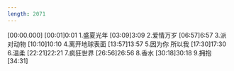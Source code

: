 ```yaml
---
length: 2071
---
```

[00:00.000]
[00:01]0:01 1.盛夏光年
[03:09]3:09 2.爱情万岁
[06:57]6:57 3.派对动物
[10:10]10:10 4.离开地球表面
[13:57]13:57 5.因为你 所以我
[17:30]17:30 6.温柔
[22:21]22:21 7.疯狂世界
[26:56]26:56 8.香水
[30:18]30:18 9.拥抱
[34:31]